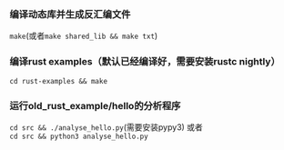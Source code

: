 ### 编译动态库并生成反汇编文件
`make`(或者`make shared_lib && make txt`)  
### 编译rust examples（默认已经编译好，需要安装rustc nightly）
`cd rust-examples && make`
### 运行old_rust_example/hello的分析程序
`cd src && ./analyse_hello.py`(需要安装pypy3) 或者  
`cd src && python3 analyse_hello.py`
